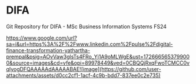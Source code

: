 # DIFA
Git Repository for DIFA - MSc Business Information Systems FS24

https://www.google.com/url?sa=i&url=https%3A%2F%2Fwww.linkedin.com%2Fpulse%2Fdigital-finance-transformation-yathartha-prempal&psig=AOvVaw3glsTs4FRo_Yj1A9oMLWgE&ust=1726665653799000&source=images&cd=vfe&opi=89978449&ved=0CBQQjRxqFwoTCMCC0vqIyogDFQAAAAAdAAAAABAE![image](https://github.com/user-attachments/assets/d0cc2cf1-1acf-4c9b-bdd7-837ee0c2e735)
